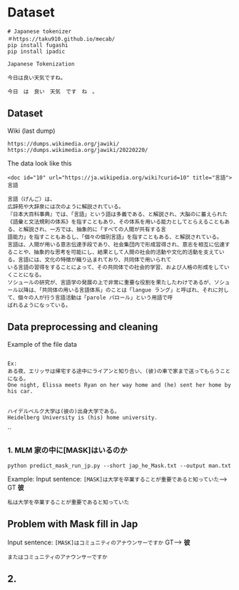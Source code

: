 # Dataset 

```
# Japanese tokenizer 
＃https://taku910.github.io/mecab/
pip install fugashi  
pip install ipadic
```


```
Japanese Tokenization

今日は良い天気ですね。

今日　は　良い　天気　です　ね　。
```

## Dataset 

Wiki (last dump) 
```
https://dumps.wikimedia.org/jawiki/
https://dumps.wikimedia.org/jawiki/20220220/
```

The data look like this 
```
<doc id="10" url="https://ja.wikipedia.org/wiki?curid=10" title="言語">
言語

言語（げんご）は、
広辞苑や大辞泉には次のように解説されている。
『日本大百科事典』では、「言語」という語は多義である、と解説され、大脳のに蓄えられた《語彙と文法規則の体系》を指すこともあり、その体系を用いる能力としてとらえることもある、と解説され、一方では、抽象的に「すべての人間が共有する言
語能力」を指すこともあるし、「個々の個別言語」を指すこともある、と解説されている。
言語は、人間が用いる意志伝達手段であり、社会集団内で形成習得され、意志を相互に伝達することや、抽象的な思考を可能にし、結果として人間の社会的活動や文化的活動を支えている。言語には、文化の特徴が織り込まれており、共同体で用いられて
いる言語の習得をすることによって、その共同体での社会的学習、および人格の形成をしていくことになる。
ソシュールの研究が、言語学の発展の上で非常に重要な役割を果たしたわけであるが、ソシュール以降は、「共同体の用いる言語体系」のことは「langue ラング」と呼ばれ、それに対して、個々の人が行う言語活動は「parole パロール」という用語で呼
ばれるようになっている。 
```

##  Data preprocessing and cleaning 

Example of the file data
````
  
Ex:
ある夜、エリッサは帰宅する途中にライアンと知り合い、(彼)の車で家まで送ってもらうことになる。
One night, Elissa meets Ryan on her way home and (he) sent her home by his car.


ハイデルベルク大学は(彼の)出身大学である。
Heidelberg University is (his) home university.

```` 





``
### 1. MLM 家の中に[MASK]はいるのか

```
python predict_mask_run_jp.py --short jap_he_Mask.txt --output man.txt
```

Example:
Input sentence: ```[MASK]は大学を卒業することが重要であると知っていた```--> GT  **彼**　

```
私は大学を卒業することが重要であると知っていた
```
## Problem with Mask fill in Jap

Input sentence: ```[MASK]はコミュニティのアナウンサーですか``` GT--> **彼**

```
またはコミュニティのアナウンサーですか 
```

## 2. 
